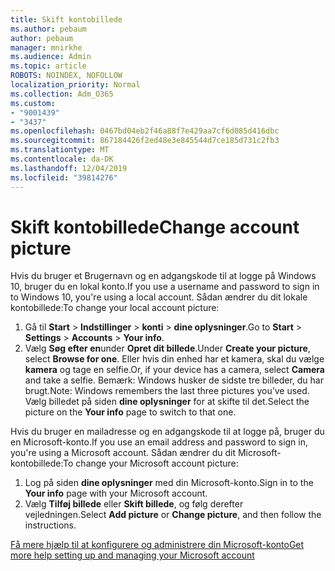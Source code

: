 ```yaml
---
title: Skift kontobillede
ms.author: pebaum
author: pebaum
manager: mnirkhe
ms.audience: Admin
ms.topic: article
ROBOTS: NOINDEX, NOFOLLOW
localization_priority: Normal
ms.collection: Adm_O365
ms.custom:
- "9001439"
- "3437"
ms.openlocfilehash: 0467bd04eb2f46a88f7e429aa7cf6d085d416dbc
ms.sourcegitcommit: 867184426f2ed48e3e845544d7ce185d731c2fb3
ms.translationtype: MT
ms.contentlocale: da-DK
ms.lasthandoff: 12/04/2019
ms.locfileid: "39814276"
---
```

# <a name="change-account-picture"></a><span data-ttu-id="74dcb-102">Skift kontobillede</span><span class="sxs-lookup"><span data-stu-id="74dcb-102">Change account picture</span></span>

<span data-ttu-id="74dcb-103">Hvis du bruger et Brugernavn og en adgangskode til at logge på Windows 10, bruger du en lokal konto.</span><span class="sxs-lookup"><span data-stu-id="74dcb-103">If you use a username and password to sign in to Windows 10, you're using a local account.</span></span> <span data-ttu-id="74dcb-104">Sådan ændrer du dit lokale kontobillede:</span><span class="sxs-lookup"><span data-stu-id="74dcb-104">To change your local account picture:</span></span>

1. <span data-ttu-id="74dcb-105">Gå til **Start** > **Indstillinger** > **konti** > **dine oplysninger**.</span><span class="sxs-lookup"><span data-stu-id="74dcb-105">Go to **Start** > **Settings** > **Accounts** > **Your info**.</span></span>
2. <span data-ttu-id="74dcb-106">Vælg **Søg efter en**under **Opret dit billede**.</span><span class="sxs-lookup"><span data-stu-id="74dcb-106">Under **Create your picture**, select **Browse for one**.</span></span> <span data-ttu-id="74dcb-107">Eller hvis din enhed har et kamera, skal du vælge **kamera** og tage en selfie.</span><span class="sxs-lookup"><span data-stu-id="74dcb-107">Or, if your device has a camera, select **Camera** and take a selfie.</span></span> 
    <span data-ttu-id="74dcb-108">Bemærk: Windows husker de sidste tre billeder, du har brugt.</span><span class="sxs-lookup"><span data-stu-id="74dcb-108">Note: Windows remembers the last three pictures you’ve used.</span></span> <span data-ttu-id="74dcb-109">Vælg billedet på siden **dine oplysninger** for at skifte til det.</span><span class="sxs-lookup"><span data-stu-id="74dcb-109">Select the picture on the **Your info** page to switch to that one.</span></span>

<span data-ttu-id="74dcb-110">Hvis du bruger en mailadresse og en adgangskode til at logge på, bruger du en Microsoft-konto.</span><span class="sxs-lookup"><span data-stu-id="74dcb-110">If you use an email address and password to sign in, you're using a Microsoft account.</span></span> <span data-ttu-id="74dcb-111">Sådan ændrer du dit Microsoft-kontobillede:</span><span class="sxs-lookup"><span data-stu-id="74dcb-111">To change your Microsoft account picture:</span></span>

1. <span data-ttu-id="74dcb-112">Log på siden **dine oplysninger** med din Microsoft-konto.</span><span class="sxs-lookup"><span data-stu-id="74dcb-112">Sign in to the **Your info** page with your Microsoft account.</span></span>
2. <span data-ttu-id="74dcb-113">Vælg **Tilføj billede** eller **Skift billede**, og følg derefter vejledningen.</span><span class="sxs-lookup"><span data-stu-id="74dcb-113">Select **Add picture** or **Change picture**, and then follow the instructions.</span></span>

[<span data-ttu-id="74dcb-114">Få mere hjælp til at konfigurere og administrere din Microsoft-konto</span><span class="sxs-lookup"><span data-stu-id="74dcb-114">Get more help setting up and managing your Microsoft account</span></span>](https://support.microsoft.com/products/microsoft-account?category=manage-account)